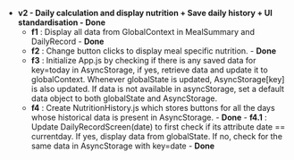 - **v2 - Daily calculation and display nutrition + Save daily history + UI standardisation - Done**
	- **f1** : Display all data from GlobalContext in MealSummary and DailyRecord - **Done**
	- **f2** : Change button clicks to display meal specific nutrition. - **Done**
   - **f3** : Initialize App.js by checking if there is any saved data for key=today in AsyncStorage, if yes, retrieve data and update it to globalContext. Whenever globalState is updated, AsyncStorage[key] is also updated. If data is not available in asyncStorage, set a default data object to both globalState and AsyncStorage.
	- **f4** : Create NutritionHistory.js which stores buttons for all the days whose historical data is present in AsyncStorage. - **Done**
            - **f4.1** : Update DailyRecordScreen(date) to first check if its attribute date == currentday. If yes, display data from globalState. If no, check for the same data in               AsyncStorage with key=date - **Done**

	  
